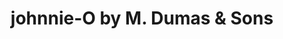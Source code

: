 ---
title: "johnnie-O by M. Dumas & Sons"
url: /charleston/johnnie-o-by-m-dumas-and-sons/
shop: clothes
---